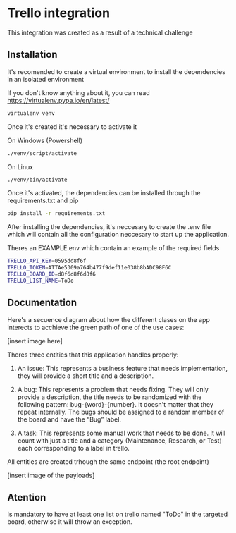 
# Trello integration

This integration was created as a result of a technical challenge


## Installation

It's recomended to create a virtual environment to install the dependencies in an isolated environment

If you don't know anything about it, you can read https://virtualenv.pypa.io/en/latest/


```bash
virtualenv venv
```

Once it's created it's necessary to activate it

On Windows  (Powershell)
```bash
./venv/script/activate
```
On Linux

```bash
./venv/bin/activate
```

Once it's activated, the dependencies can be installed through the requirements.txt and pip

```bash
pip install -r requirements.txt
```

After installing the dependencies, it's neccesary to create the .env file which will contain all the configuration neccesary to start up the application.

Theres an EXAMPLE.env which contain an example of the required fields

```bash
TRELLO_API_KEY=0595dd8f6f
TRELLO_TOKEN=ATTAe5309a764b477f9def11e038b8bADC98F6C
TRELLO_BOARD_ID=d8f6d8f6d8f6
TRELLO_LIST_NAME=ToDo
```


## Documentation

Here's a secuence diagram about how the different clases on the app interects to acchieve the green path of one of the use cases:

[insert image here]

Theres three entities that this application handles properly:

1. An issue: This represents a business feature that needs implementation, they will provide a short title and a description.

2. A bug: This represents a problem that needs fixing. They will only provide a description, the title needs to be randomized with the following pattern: bug-{word}-{number}. It doesn't matter that they repeat internally. The bugs should be assigned to a random member of the board and have the “Bug” label.

3. A task: This represents some manual work that needs to be done. It will count with just a title and a category (Maintenance, Research, or Test) each corresponding to a label in trello. 

All entities are created trhough the same endpoint (the root endpoint)

[insert image of the payloads]

## Atention

Is mandatory to have at least one list on trello named "ToDo" in the targeted board, otherwise it will throw an exception.